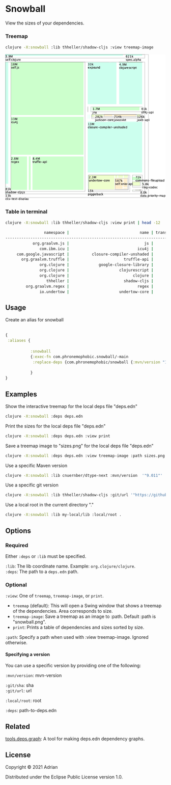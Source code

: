 # Snowball

View the sizes of your dependencies.


### Treemap

```sh
clojure -X:snowball :lib thheller/shadow-cljs :view treemap-image
```
![shadow-cljs](/snowball.png?raw=true)

### Table in terminal

```sh
clojure -X:snowball :lib thheller/shadow-cljs :view print | head -12
```
```sh
                 namespace |                               name | transitive-size |     self-size
-------------------------------------------------------------------------------------------------
            org.graalvm.js |                                 js |      43,361,897 |    18,305,220
               com.ibm.icu |                              icu4j |      13,298,680 |    13,298,680
     com.google.javascript |          closure-compiler-unshaded |      13,008,835 |    13,008,835
       org.graalvm.truffle |                        truffle-api |       8,362,026 |     8,362,026
               org.clojure |             google-closure-library |       5,970,746 |     5,970,746
               org.clojure |                      clojurescript |       4,892,746 |     4,892,746
               org.clojure |                            clojure |       4,539,616 |     3,914,649
                  thheller |                        shadow-cljs |      78,811,694 |     2,988,201
         org.graalvm.regex |                              regex |       2,816,757 |     2,816,757
               io.undertow |                      undertow-core |       3,530,146 |     2,343,146
```

## Usage

Create an alias for snowball

```clojure

{
 :aliases {

           :snowball
           {:exec-fn com.phronemophobic.snowball/-main
            :replace-deps {com.phronemophobic/snowball {:mvn/version "1.0"}}}
           
           }
}
```

## Examples


Show the interactive treemap for the local deps file "deps.edn"

```sh
clojure -X:snowball :deps deps.edn
```

Print the sizes for the local deps file "deps.edn"

```sh
clojure -X:snowball :deps deps.edn :view print
```

Save a treemap image to "sizes.png" for the local deps file "deps.edn"

```sh
clojure -X:snowball :deps deps.edn :view treemap-image :path sizes.png
```

Use a specific Maven version

```sh
clojure -X:snowball :lib cnuernber/dtype-next :mvn/version  '"9.011"'
```

Use a specific git version

```sh
clojure -X:snowball :lib thheller/shadow-cljs :git/url '"https://github.com/thheller/shadow-cljs"' :git/sha '"46b73e161732d3a38a0c797119260775b78c8e93"'
```

Use a local root in the current directory "."

```sh
clojure -X:snowball :lib my-local/lib :local/root .
```


## Options

### Required

Either `:deps` or `:lib` must be specified.

`:lib`: The lib coordinate name. Example: `org.clojure/clojure`.  
`:deps`: The path to a `deps.edn` path.  

### Optional

`:view`: One of `treemap`, `treemap-image`, or `print`.  
* `treemap` (default): This will open a Swing window that shows a treemap of the dependencies. Area corresponds to size.  
* `treemap-image`: Save a treemap as an image to :path. Default :path is "snowball.png".  
* `print`: Prints a table of dependencies and sizes sorted by size.  


`:path`: Specify a path when used with :view treemap-image. Ignored otherwise.

#### Specifying a version

You can use a specific version by providing one of the following:

`:mvn/version`: mvn-version

`:git/sha`: sha  
`:git/url`: url
	
`:local/root`: root
	
`:deps`: path-to-deps.edn


## Related

[tools.deps.graph](https://github.com/clojure/tools.deps.graph): A tool for making deps.edn dependency graphs.

## License

Copyright © 2021 Adrian

Distributed under the Eclipse Public License version 1.0.
